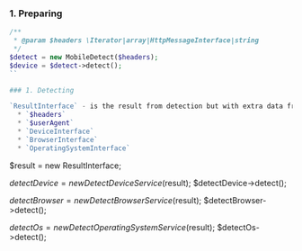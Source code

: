 ### 1. Preparing

```php
/**
 * @param $headers \Iterator|array|HttpMessageInterface|string 
 */
$detect = new MobileDetect($headers);
$device = $detect->detect();
``

### 1. Detecting

`ResultInterface` - is the result from detection but with extra data from `Repositories`
  * `$headers`
  * `$userAgent`
  * `DeviceInterface`
  * `BrowserInterface`
  * `OperatingSystemInterface`


```
$result = new ResultInterface;

$detectDevice = new DetectDeviceService($result);
$detectDevice->detect();
        
$detectBrowser = new DetectBrowserService($result);
$detectBrowser->detect();

$detectOs = new DetectOperatingSystemService($result);
$detectOs->detect();
```